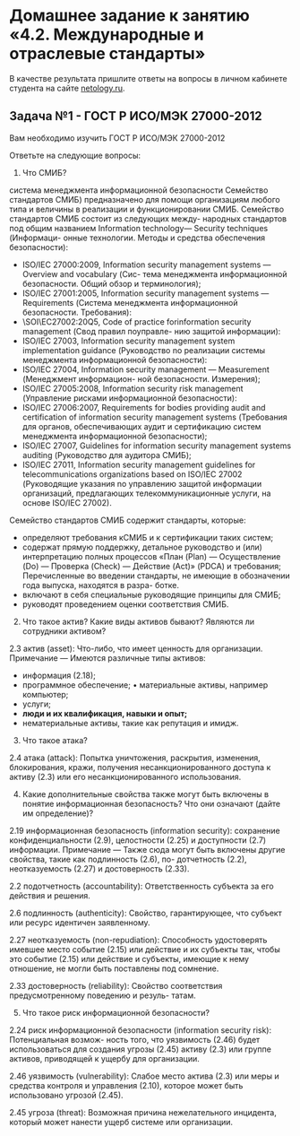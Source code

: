 # Домашнее задание к занятию «4.2. Международные и отраслевые стандарты»

В качестве результата пришлите ответы на вопросы в личном кабинете студента на сайте [netology.ru](https://netology.ru).

## Задача №1 - ГОСТ Р ИСО/МЭК 27000-2012

Вам необходимо изучить ГОСТ Р ИСО/МЭК 27000-2012

Ответьте на следующие вопросы:
1. Что СМИБ?

система менеджмента информационной безопасности
Семейство стандартов СМИБ) предназначено для помощи организациям любого типа и величины
в реализации и функционировании СМИБ. Семейство стандартов СМИБ состоит из следующих между-
народных стандартов под общим названием Information technology— Security techniques (Информаци-
онные технологии. Методы и средства обеспечения безопасности):
- ISO/IEC 27000:2009, Information security management systems — Overview and vocabulary (Сис-
тема менеджмента информационной безопасности. Общий обзор и терминология);
- ISO/IEC 27001:2005, Information security management systems — Requirements (Система
менеджмента информационной безопасности. Требования):
- \SOI\EC27002:20Q5, Code of practice forinformation security management (Свод правил поуправле-
нию защитой информации):
- ISO/IEC 27003, Information security management system implementation guidance (Руководство no
реализации системы менеджмента информационной безопасности):
- ISO/IEC 27004, Information security management — Measurement (Менеджмент информацион-
ной безопасности. Измерения);
- ISO/IEC 27005:2008, Information security risk management (Управление рисками информационной
безопасности):
- ISO/IEC 27006:2007, Requirements for bodies providing audit and certification of information security
management systems (Требования для органов, обеспечивающих аудит и сертификацию систем
менеджмента информационной безопасности);
- ISO/IEC 27007, Guidelines for information security management systems auditing (Руководство для
аудитора СМИБ);
- ISO/IEC 27011, Information security management guidelines for telecommunications organizations
based on ISO/IEC 27002 (Руководящие указания no управлению защитой информации организаций,
предлагающих телекоммуникационные услуги, на основе ISO/IEC 27002).

Семейство стандартов СМИБ содержит стандарты, которые:
- определяют требования кСМИБ и к сертификации таких систем;
- содержат прямую поддержку, детальное руководство и (или) интерпретацию полных процессов
«План (Plan) — Осуществление (Do) — Проверка (Check) — Действие (Act)» (PDCA) и требования;
Перечисленные во введении стандарты, не имеющие в обозначении года выпуска, находятся в разра-
ботке. 
- включают в себя специальные руководящие принципы для СМИБ;
- руководят проведением оценки соответствия СМИБ.


2. Что такое актив? Какие виды активов бывают? Являются ли сотрудники активом?

2.3	актив (asset): Что-либо, что имеет ценность для организации.
Примечание — Имеются различные типы активов:
-	информация (2.18);
-	программное обеспечение;
• материальные активы, например компьютер;
-	услуги;
-	**люди и их квалификация, навыки и опыт;**
-	нематериальные активы, такие как репутация и имидж.

3. Что такое атака?

2.4	атака (attack): Попытка уничтожения, раскрытия, изменения, блокирования, кражи, получения
несанкционированного доступа к активу (2.3) или его несанкционированного использования.

4. Какие дополнительные свойства также могут быть включены в понятие информационная безопасность? 
Что они означают (дайте им определение)?

2.19	информационная безопасность (information security): сохранение конфиденциальности
(2.9), целостности (2.25) и доступности (2.7) информации.
Примечание — Также сюда могут быть включены другие свойства, такие как подлинность (2.6), по-
дотчетность (2.2), неотказуемость (2.27) и достоверность (2.33).

2.2	подотчетность (accountability): Ответственность субъекта за его действия и решения.

2.6	подлинность (authenticity): Свойство, гарантирующее, что субъект или ресурс идентичен
заявленному.

2.27	неотказуемость (non-repudiation): Способность удостоверять имевшее место событие
(2.15) или действие и их субъекты так, чтобы это событие (2.15) или действие и субъекты, имеющие к
нему отношение, не могли быть поставлены под сомнение.

2.33	достоверность (reliability): Свойство соответствия предусмотренному поведению и резуль-
татам.

5. Что такое риск информационной безопасности?

2.24	риск информационной безопасности (information security risk): Потенциальная возмож-
ность того, что уязвимость (2.46) будет использоваться для создания угрозы (2.45) активу (2.3) или
группе активов, приводящей к ущербу для организации.

2.46	уязвимость (vulnerability): Слабое место актива (2.3) или меры и средства контроля и
управления (2.10), которое может быть использовано угрозой (2.45).

2.45	угроза (threat): Возможная причина нежелательного инцидента, который может нанести
ущерб системе или организации.
